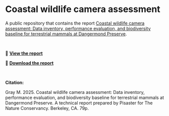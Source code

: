 # Coastal wildlife camera assessment

A public repository that contains the report [Coastal wildlife camera assessment: Data inventory, performance evaluation, and biodiversity baseline for terrestrial mammals at Dangermond Preserve](docs/index.html).

<br>

🔗  [**View the report**](docs/index.html)

📄  [**Download the report**](CoastalWildlifeCameras_Pisaster_2025-09-17.pdf) 

<br>

**Citation:**

Gray M. 2025. Coastal wildlife camera assessment: Data inventory, performance evaluation, and biodiversity baseline for terrestrial mammals at Dangermond Preserve. A technical report prepared by Pisaster for The Nature Conservancy. Berkeley, CA. 79p.
